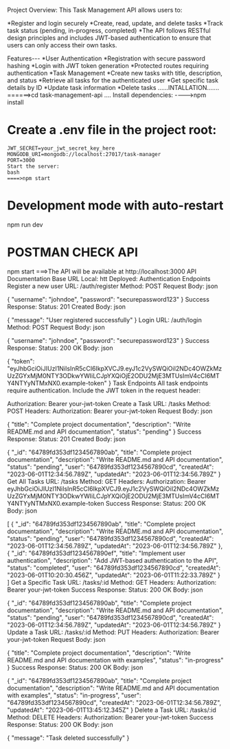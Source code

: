 
Project Overview:
This Task Management API allows users to:

*Register and login securely
*Create, read, update, and delete tasks
*Track task status (pending, in-progress, completed)
*The API follows RESTful design principles and includes JWT-based authentication to ensure that users can only access their own tasks.

Features---
*User Authentication
*Registration with secure password hashing
*Login with JWT token generation
*Protected routes requiring authentication
*Task Management
*Create new tasks with title, description, and status
*Retrieve all tasks for the authenticated user
*Get specific task details by ID
*Update task information
*Delete tasks
......INTALLATION.......
======>cd task-management-api
....
Install dependencies:
---->npm install

# Create a .env file in the project root:


    JWT_SECRET=your_jwt_secret_key_here
    MONGODB_URI=mongodb://localhost:27017/task-manager
    PORT=3000
    Start the server:
    bash
    ====>npm start


# Development mode with auto-restart
npm run dev

# POSTMAN CHECK API
npm start
===>The API will be available at http://localhost:3000
API Documentation
Base URL
Local: htt
Deployed:
Authentication Endpoints
Register a new user
URL: /auth/register
Method: POST
Request Body:
json


{
  "username": "johndoe",
  "password": "securepassword123"
}
Success Response:
Status: 201 Created
Body:
json


{
  "message": "User registered successfully"
}
Login
URL: /auth/login
Method: POST
Request Body:
json


{
  "username": "johndoe",
  "password": "securepassword123"
}
Success Response:
Status: 200 OK
Body:
json


{
  "token": "eyJhbGciOiJIUzI1NiIsInR5cCI6IkpXVCJ9.eyJ1c2VySWQiOiI2NDc4OWZkMzUzZGYxMjM0NTY3ODkwYWIiLCJpYXQiOjE2ODU2MjE3MTUsImV4cCI6MTY4NTYyNTMxNX0.example-token"
}
Task Endpoints
All task endpoints require authentication. Include the JWT token in the request header:



Authorization: Bearer your-jwt-token
Create a Task
URL: /tasks
Method: POST
Headers: Authorization: Bearer your-jwt-token
Request Body:
json


{
  "title": "Complete project documentation",
  "description": "Write README.md and API documentation",
  "status": "pending"
}
Success Response:
Status: 201 Created
Body:
json


{
  "_id": "64789fd353df1234567890ab",
  "title": "Complete project documentation",
  "description": "Write README.md and API documentation",
  "status": "pending",
  "user": "64789fd353df1234567890cd",
  "createdAt": "2023-06-01T12:34:56.789Z",
  "updatedAt": "2023-06-01T12:34:56.789Z"
}
Get All Tasks
URL: /tasks
Method: GET
Headers: Authorization: Bearer eyJhbGciOiJIUzI1NiIsInR5cCI6IkpXVCJ9.eyJ1c2VySWQiOiI2NDc4OWZkMzUzZGYxMjM0NTY3ODkwYWIiLCJpYXQiOjE2ODU2MjE3MTUsImV4cCI6MTY4NTYyNTMxNX0.example-token
Success Response:
Status: 200 OK
Body:
json


[
  {
    "_id": "64789fd353df1234567890ab",
    "title": "Complete project documentation",
    "description": "Write README.md and API documentation",
    "status": "pending",
    "user": "64789fd353df1234567890cd",
    "createdAt": "2023-06-01T12:34:56.789Z",
    "updatedAt": "2023-06-01T12:34:56.789Z"
  },
  {
    "_id": "64789fd353df1234567890ef",
    "title": "Implement user authentication",
    "description": "Add JWT-based authentication to the API",
    "status": "completed",
    "user": "64789fd353df1234567890cd",
    "createdAt": "2023-06-01T10:20:30.456Z",
    "updatedAt": "2023-06-01T11:22:33.789Z"
  }
]
Get a Specific Task
URL: /tasks/:id
Method: GET
Headers: Authorization: Bearer your-jwt-token
Success Response:
Status: 200 OK
Body:
json


{
  "_id": "64789fd353df1234567890ab",
  "title": "Complete project documentation",
  "description": "Write README.md and API documentation",
  "status": "pending",
  "user": "64789fd353df1234567890cd",
  "createdAt": "2023-06-01T12:34:56.789Z",
  "updatedAt": "2023-06-01T12:34:56.789Z"
}
Update a Task
URL: /tasks/:id
Method: PUT
Headers: Authorization: Bearer your-jwt-token
Request Body:
json


{
  "title": "Complete project documentation",
  "description": "Write README.md and API documentation with examples",
  "status": "in-progress"
}
Success Response:
Status: 200 OK
Body:
json


{
  "_id": "64789fd353df1234567890ab",
  "title": "Complete project documentation",
  "description": "Write README.md and API documentation with examples",
  "status": "in-progress",
  "user": "64789fd353df1234567890cd",
  "createdAt": "2023-06-01T12:34:56.789Z",
  "updatedAt": "2023-06-01T13:45:12.345Z"
}
Delete a Task
URL: /tasks/:id
Method: DELETE
Headers: Authorization: Bearer your-jwt-token
Success Response:
Status: 200 OK
Body:
json


{
  "message": "Task deleted successfully"
}


